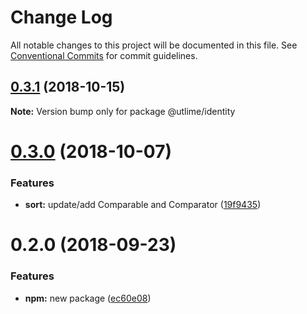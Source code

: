 # Change Log

All notable changes to this project will be documented in this file.
See [Conventional Commits](https://conventionalcommits.org) for commit guidelines.

## [0.3.1](https://github.com/utlime/monorepo/tree/master/packages/identity/compare/@utlime/identity@0.3.0...@utlime/identity@0.3.1) (2018-10-15)

**Note:** Version bump only for package @utlime/identity





<a name="0.3.0"></a>
# [0.3.0](https://github.com/utlime/monorepo/tree/master/packages/identity/compare/@utlime/identity@0.2.0...@utlime/identity@0.3.0) (2018-10-07)


### Features

* **sort:** update/add Comparable and Comparator ([19f9435](https://github.com/utlime/monorepo/tree/master/packages/identity/commit/19f9435))





<a name="0.2.0"></a>
# 0.2.0 (2018-09-23)


### Features

* **npm:** new package ([ec60e08](https://github.com/utlime/monorepo/tree/master/packages/identity/commit/ec60e08))
